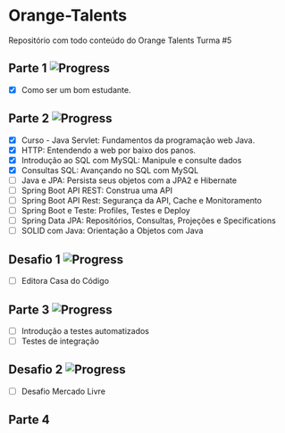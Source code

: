 # Orange-Talents
Repositório com todo conteúdo do Orange Talents Turma #5

## Parte 1 ![Progress](https://progress-bar.dev/100/?title=done)

- [x] Como ser um bom estudante.

## Parte 2 ![Progress](https://progress-bar.dev/40/?title=done)

- [x] Curso - Java Servlet: Fundamentos da programação web Java.
- [x] HTTP: Entendendo a web por baixo dos panos.
- [x] Introdução ao SQL com MySQL: Manipule e consulte dados
- [x] Consultas SQL: Avançando no SQL com MySQL
- [ ] Java e JPA: Persista seus objetos com a JPA2 e Hibernate
- [ ] Spring Boot API REST: Construa uma API
- [ ] Spring Boot API Rest: Segurança da API, Cache e Monitoramento
- [ ] Spring Boot e Teste: Profiles, Testes e Deploy
- [ ] Spring Data JPA: Repositórios, Consultas, Projeções e Specifications
- [ ] SOLID com Java: Orientação a Objetos com Java

## Desafio 1 ![Progress](https://progress-bar.dev/0/?title=done)

- [ ] Editora Casa do Código

## Parte 3 ![Progress](https://progress-bar.dev/0/?title=done)

- [ ] Introdução a testes automatizados
- [ ] Testes de integração

## Desafio 2 ![Progress](https://progress-bar.dev/0/?title=done)

- [ ] Desafio Mercado Livre

## Parte 4
